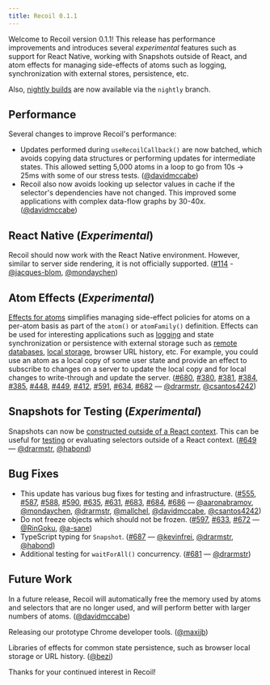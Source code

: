 ```yaml
---
title: Recoil 0.1.1
---
```


Welcome to Recoil version 0.1.1!  This release has performance improvements and introduces several *experimental* features such as support for React Native, working with Snapshots outside of React, and atom effects for managing side-effects of atoms such as logging, synchronization with external stores, persistence, etc.

Also, [nightly builds](/docs/introduction/installation#nightly-builds) are now available via the `nightly` branch.

## Performance

Several changes to improve Recoil's performance:
* Updates performed during `useRecoilCallback()` are now batched, which avoids copying data structures or performing updates for intermediate states.  This allowed setting 5,000 atoms in a loop to go from 10s -> 25ms with some of our stress tests. ([@davidmccabe](https://github.com/davidmccabe))
* Recoil also now avoids looking up selector values in cache if the selector's dependencies have not changed.  This improved some applications with complex data-flow graphs by 30-40x. ([@davidmccabe](https://github.com/davidmccabe))

## React Native (*Experimental*)

Recoil should now work with the React Native environment.  However, similar to server side rendering, it is not officially supported. ([#114](https://github.com/facebookexperimental/Recoil/pull/114) - [@jacques-blom](https://github.com/jacques-blom), [@mondaychen](https://github.com/mondaychen))

## Atom Effects (*Experimental*)

[Effects for atoms](/docs/guides/atom-effects) simplifies managing side-effect policies for atoms on a per-atom basis as part of the `atom()` or `atomFamily()` definition.  Effects can be used for interesting applications such as [logging](/docs/guides/atom-effects#logging-example) and state synchronization or persistence with external storage such as [remote databases](/docs/guides/atom-effects#state-synchronization-example), [local storage](/docs/guides/atom-effects#local-storage-persistence), browser URL history, etc.  For example, you could use an atom as a local copy of some user state and provide an effect to subscribe to changes on a server to update the local copy and for local changes to write-through and update the server. ([#680](https://github.com/facebookexperimental/Recoil/pull/680), [#380](https://github.com/facebookexperimental/Recoil/pull/380), [#381](https://github.com/facebookexperimental/Recoil/pull/381), [#384](https://github.com/facebookexperimental/Recoil/pull/384), [#385](https://github.com/facebookexperimental/Recoil/pull/385), [#448](https://github.com/facebookexperimental/Recoil/pull/448), [#449](https://github.com/facebookexperimental/Recoil/pull/449), [#412](https://github.com/facebookexperimental/Recoil/pull/412), [#591](https://github.com/facebookexperimental/Recoil/pull/591), [#634](https://github.com/facebookexperimental/Recoil/pull/634), [#682](https://github.com/facebookexperimental/Recoil/pull/682) &#8212; [@drarmstr](https://github.com/drarmstr), [@csantos4242](https://github.com/csantos4242))

## Snapshots for Testing (*Experimental*)

Snapshots can now be [constructed outside of a React context](/docs/api-reference/core/Snapshot#building-a-snapshot).  This can be useful for [testing](/docs/guides/testing) or evaluating selectors outside of a React context. ([#649](https://github.com/facebookexperimental/Recoil/pull/649) &#8212; [@drarmstr](https://github.com/drarmstr), [@habond](https://github.com/habond))

## Bug Fixes

* This update has various bug fixes for testing and infrastructure. ([#555](https://github.com/facebookexperimental/Recoil/pull/555), [#587](https://github.com/facebookexperimental/Recoil/pull/587), [#588](https://github.com/facebookexperimental/Recoil/pull/588), [#590](https://github.com/facebookexperimental/Recoil/pull/590), [#635](https://github.com/facebookexperimental/Recoil/pull/635), [#631](https://github.com/facebookexperimental/Recoil/pull/631), [#683](https://github.com/facebookexperimental/Recoil/pull/683), [#684](https://github.com/facebookexperimental/Recoil/pull/684), [#686](https://github.com/facebookexperimental/Recoil/pull/686) &#8212; [@aaronabramov](https://github.com/aaronabramov), [@mondaychen](https://github.com/mondaychen), [@drarmstr](https://github.com/drarmstr), [@mallchel](https://github.com/mallchel), [@davidmccabe](https://github.com/davidmccabe), [@csantos4242](https://github.com/csantos4242))
* Do not freeze objects which should not be frozen. ([#597](https://github.com/facebookexperimental/Recoil/pull/597), [#633](https://github.com/facebookexperimental/Recoil/pull/633), [#672](https://github.com/facebookexperimental/Recoil/pull/672) &#8212; [@RinGoku](https://github.com/RinGoku), [@a-sane](https://github.com/a-sane))
* TypeScript typing for `Snapshot`. ([#687](https://github.com/facebookexperimental/Recoil/pull/687) &#8212; [@kevinfrei](https://github.com/kevinfrei), [@drarmstr](https://github.com/drarmstr), [@habond](https://github.com/habond))
* Additional testing for `waitForAll()` concurrency. ([#681](https://github.com/facebookexperimental/Recoil/pull/681) &#8212; [@drarmstr](https://github.com/drarmstr))

## Future Work

In a future release, Recoil will automatically free the memory used by atoms and selectors that are no longer used, and will perform better with larger numbers of atoms. ([@davidmccabe](https://github.com/davidmccabe))

Releasing our prototype Chrome developer tools. ([@maxijb](https://github.com/maxijb))

Libraries of effects for common state persistence, such as browser local storage or URL history. ([@bezi](https://github.com/bezi))

Thanks for your continued interest in Recoil!
